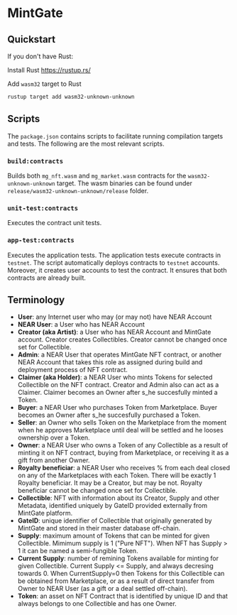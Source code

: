 # MintGate

## Quickstart

If you don't have Rust:

Install Rust <https://rustup.rs/>

Add `wasm32` target to Rust

```sh
rustup target add wasm32-unknown-unknown
```

## Scripts

The `package.json` contains scripts to facilitate running compilation targets and tests.
The following are the most relevant scripts.

### `build:contracts`

Builds both `mg_nft.wasm` and `mg_market.wasm` contracts for the `wasm32-unknown-unknown` target.
The wasm binaries can be found under `release/wasm32-unknown-unknown/release` folder.

### `unit-test:contracts`

Executes the contract unit tests.

### `app-test:contracts`

Executes the application tests.
The application tests execute contracts in `testnet`.
The script automatically deploys contracts to `testnet` accounts.
Moreover, it creates user accounts to test the contract.
It ensures that both contracts are already built.

## Terminology

- **User**: any Internet user who may (or may not) have NEAR Account
- **NEAR User**: a User who has NEAR Account
- **Creator (aka Artist)**: a User who has NEAR Account and MintGate account. Creator creates Collectibles. Creator cannot be changed once set for Collectible.
- **Admin**: a NEAR User that operates MintGate NFT contract, or another NEAR Account that takes this role as assigned during build and deployment process of NFT contract.
- **Claimer (aka Holder)**: a NEAR User who mints Tokens for selected Collectible on the NFT contract. Creator and Admin also can act as a Claimer. Claimer becomes an Owner after s_he succesfully minted a Token.
- **Buyer**: a NEAR User who purchases Token from Marketplace. Buyer becomes an Owner after s_he succesfully purchased a Token.
- **Seller**: an Owner who sells Token on the Marketplace from the moment when he approves Marketplace until deal will be settled and he looses ownership over a Token.
- **Owner**: a NEAR User who owns a Token of any Collectible as a result of minting it on NFT contract, buying from Marketplace, or receiving it as a gift from another Owner.
- **Royalty beneficiar**: a NEAR User who receives % from each deal closed on any of the Marketplaces with each Token. There will be exactly 1 Royalty beneficiar. It may be a Creator, but may be not. Royalty beneficiar cannot be changed once set for Collectible.
- **Collectible**: NFT with information about its Creator, Supply and other Metadata, identified uniquely by GateID provided externally from MintGate platform.
- **GateID**: unique identifier of Collectible that originally generated by MintGate and stored in their master database off-chain.
- **Supply**: maximum amount of Tokens that can be minted for given Collectible. Mimimum supply is 1 ("Pure NFT"). When NFT has Supply > 1 it can be named a semi-fungible Token.
- **Current Supply**: number of remining Tokens available for minting for given Collectible. Current Supply <= Supply, and always decresing towards 0. When CurrentSupply=0 then Tokens for this Collectible can be obtained from Marketplace, or as a result of direct transfer from Owner to NEAR User (as a gift or a deal settled off-chain).  
- **Token**: an asset on NFT Contract that is identified by unique ID and that always belongs to one Collectible and has one Owner.
